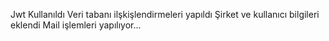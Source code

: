 Jwt Kullanıldı
Veri tabanı ilşkişlendirmeleri yapıldı
Şirket ve kullanıcı bilgileri eklendi
Mail işlemleri yapılıyor...
